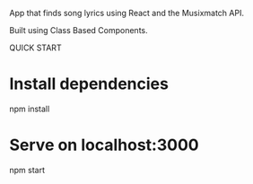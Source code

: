 App that finds song lyrics using React and the Musixmatch API.

Built using Class Based Components.

QUICK START

# Install dependencies

npm install

# Serve on localhost:3000

npm start
